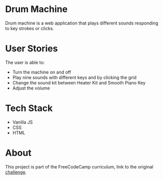 # Drum Machine
Drum machine is a web application that plays different sounds responding to key strokes or clicks.

# User Stories
The user is able to:

* Turn the machine on and off
* Play nine sounds with different keys and by clicking the grid
* Change the sound kit between Heater Kit and Smooth Piano Key
* Adjust the volume 

# Tech Stack
* Vanilla JS
* CSS
* HTML

# About
This project is part of the FreeCodeCamp curriculum, link to the original [challenge](https://www.freecodecamp.org/learn/front-end-libraries/front-end-libraries-projects/build-a-drum-machine).
